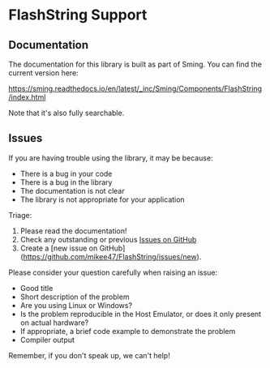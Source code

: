 # FlashString Support

## Documentation

The documentation for this library is built as part of Sming.
You can find the current version here:

https://sming.readthedocs.io/en/latest/_inc/Sming/Components/FlashString/index.html

Note that it's also fully searchable.


## Issues

If you are having trouble using the library, it may be because:

- There is a bug in your code
- There is a bug in the library
- The documentation is not clear
- The library is not appropriate for your application

Triage:

1. Please read the documentation!
2. Check any outstanding or previous [Issues on GitHub](https://github.com/mikee47/FlashString/issues)
3. Create a [new issue on GitHub]
(https://github.com/mikee47/FlashString/issues/new).

Please consider your question carefully when raising an issue:

* Good title
* Short description of the problem
* Are you using Linux or Windows?
* Is the problem reproducible in the Host Emulator, or does it only present on actual hardware?
* If appropriate, a brief code example to demonstrate the problem
* Compiler output

Remember, if you don't speak up, we can't help!
